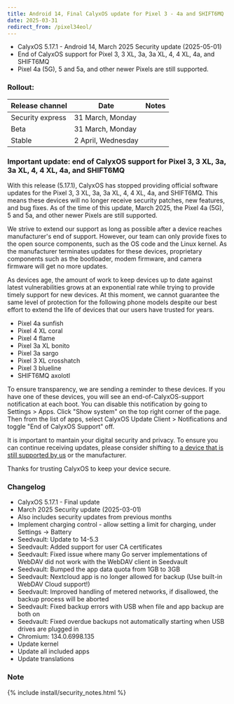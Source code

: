 ```yaml
---
title: Android 14, Final CalyxOS update for Pixel 3 - 4a and SHIFT6MQ
date: 2025-03-31
redirect_from: /pixel34eol/
---
```


* CalyxOS 5.17.1 - Android 14, March 2025 Security update (2025-05-01)
* End of CalyxOS support for Pixel 3, 3 XL, 3a, 3a XL, 4, 4 XL, 4a, and SHIFT6MQ
* Pixel 4a (5G), 5 and 5a, and other newer Pixels are still supported.

### Rollout:

| Release channel  | Date   | Notes |
| ---------------- | ------ | ------ |
| Security express | 31 March, Monday |  |
| Beta | 31 March, Monday |  |
| Stable | 2 April, Wednesday |  |

### **Important update: end of CalyxOS support for Pixel 3, 3 XL, 3a, 3a XL, 4, 4 XL, 4a, and SHIFT6MQ**

With this release (5.17.1), CalyxOS has stopped providing official software updates for the Pixel 3, 3 XL, 3a, 3a XL, 4, 4 XL, 4a, and SHIFT6MQ. This means these devices will no longer receive security patches, new features, and bug fixes. As of the time of this update, March 2025, the Pixel 4a (5G), 5 and 5a, and other newer Pixels are still supported.

We strive to extend our support as long as possible after a device reaches manufacturer's end of support. However, our team can only provide fixes to the open source components, such as the OS code and the Linux kernel. As the manufacturer terminates updates for these devices, proprietary components such as the bootloader, modem firmware, and camera firmware will get no more updates.

As devices age, the amount of work to keep devices up to date against latest vulnerabilities grows at an exponential rate while trying to provide timely support for new devices. At this moment, we cannot guarantee the same level of protection for the following phone models despite our best effort to extend the life of devices that our users have trusted for years.

* Pixel 4a sunfish
* Pixel 4 XL coral
* Pixel 4 flame
* Pixel 3a XL bonito
* Pixel 3a sargo
* Pixel 3 XL crosshatch
* Pixel 3 blueline
* SHIFT6MQ axolotl

To ensure transparency, we are sending a reminder to these devices. If you have one of these devices, you will see an end-of-CalyxOS-support notification at each boot. You can disable this notification by going to Settings > Apps. Click "Show system" on the top right corner of the page. Then from the list of apps, select CalyxOS Update Client > Notifications and toggle "End of CalyxOS Support" off.

It is important to mantain your digital security and privacy. To ensure you can continue receiving updates, please consider shifting to [a device that is still supported by us](device-support/) or the manufacturer.

Thanks for trusting CalyxOS to keep your device secure.

### Changelog
* CalyxOS 5.17.1 - Final update
* March 2025 Security update (2025-03-01)
* Also includes security updates from previous months
* Implement charging control - allow setting a limit for charging, under Settings -> Battery
* Seedvault: Update to 14-5.3
* Seedvault: Added support for user CA certificates
* Seedvault: Fixed issue where many Go server implementations of WebDAV did not work with the WebDAV client in Seedvault
* Seedvault: Bumped the app data quota from 1GB to 3GB
* Seedvault: Nextcloud app is no longer allowed for backup (Use built-in WebDAV Cloud support!)
* Seedvault: Improved handling of metered networks, if disallowed, the backup process will be aborted
* Seedvault: Fixed backup errors with USB when file and app backup are both on
* Seedvault: Fixed overdue backups not automatically starting when USB drives are plugged in
* Chromium: 134.0.6998.135
* Update kernel
* Update all included apps
* Update translations

### Note

{% include install/security_notes.html %}
